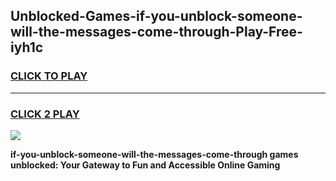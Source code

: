 
## Unblocked-Games-if-you-unblock-someone-will-the-messages-come-through-Play-Free-iyh1c
<h3>
<a href="https://premium76.site?title=if-you-unblock-someone-will-the-messages-come-through&ref=19M">CLICK TO PLAY</a></h3>
<hr>

<h3>
<a href="https://premium76.site?title=if-you-unblock-someone-will-the-messages-come-through&ref=19M">CLICK 2 PLAY</a>
  
</h3>

<a href="https://premium76.site?title=if-you-unblock-someone-will-the-messages-come-through&ref=19M"><img src="https://clearcache.store/games.png"></a>


**if-you-unblock-someone-will-the-messages-come-through games unblocked: Your Gateway to Fun and Accessible Online Gaming**
